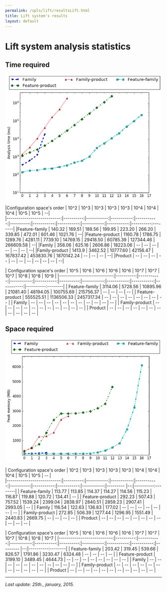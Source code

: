 ```yaml
---
permalink: /spls/lift/resultsLift.html
title: Lift system's results
layout: default
---
```

# Lift system analysis statistics

## Time required

![analysis_time](/assets/lift-mean-analysis_time-configurations_ascending-logarithmic-ALL.png)

|Configuration space's order |      10^2 |       10^3 |       10^3 |       10^3 |      10^3 |       10^4 |       10^4 |       10^4 |       10^5 |      10^5 |     --|  
|---------------------------:|----------:|-----------:|-----------:|-----------:|----------:|-----------:|-----------:|-----------:|-----------:|----------:--------|
|Feature-family              | 140.32    |     169.51 |     188.56 |     199.95 |    223.20 |     266.20 |     339.85 |     472.01 |     601.46 |   1021.76 |     --| 
|Feature-product             | 1160.78   |    1786.75 |    1289.76 |    4281.11 |   7739.10 |   14769.15 |   29418.50 |   60785.39 |  127344.46 | 266609.58 |     --| 
|Family                      | 358.06    |     625.16 |    2606.86 |   18223.06 |        -- |         -- |         -- |         -- |         -- |        -- |     --| 
|Family-product              | 1413.9    |    3462.52 |   10777.60 |   42156.47 | 167837.42 |  453830.76 | 1870142.24 |         -- |         -- |        -- |     --| 
|Product                     |   --      |         -- |         -- |         -- |        -- |         -- |         -- |         -- |         -- |        -- |     --| 

|  Configuration space's order |      10^5 |       10^6 |      10^6  |       10^6 |      10^6 |       10^7 |       10^7 |       10^7 |       10^8 |      10^8 |   10^9 | 
|---------------------------:|----------:|-----------:|-----------:|-----------:|----------:|-----------:|-----------:|-----------:|-----------:|----------:--------|
|  Feature-family              |   3114.06 |    5728.56 |   10895.96 |   21081.40 |  48194.05 |  100755.69 |  215756.37 |         -- |         -- |        -- |     -- |
|  Feature-product             | 555525.51 | 1136506.33 | 2457317.34 |         -- |        -- |         -- |         -- |         -- |         -- |        -- |     -- |
|  Family                      |        -- |         -- |         -- |         -- |        -- |         -- |         -- |         -- |         -- |        -- |     -- |
|  Family-product              |        -- |         -- |         -- |         -- |        -- |         -- |         -- |         -- |         -- |        -- |     -- |
|  Product                     |        -- |         -- |         -- |         -- |        -- |         -- |         -- |         -- |         -- |        -- |     -- |



## Space required

![analysis_space](/assets/lift-mean-memory-configurations_ascending-ALL.png)


|  Configuration space's order  |    10^2 |    10^3 |    10^3 |    10^3 |    10^3 |    10^4 |    10^4 |    10^4 |    10^5 |    10^5 |      -- |  
|---------------------------:|----------:|-----------:|-----------:|-----------:|----------:|-----------:|-----------:|-----------:|--------- |--:|----------:--------|
|              Feature-family  |  113.77 |  113.85 |  114.37 |  114.27 |  114.56 |  115.23 |  116.87 |  119.88 |  120.72 |  134.41 |      --  |
|              Feature-product |  292.23 |  507.43 |  757.52 | 1539.24 | 2399.04 | 2838.97 | 2840.51 | 2859.23 | 2907.41 | 2993.05 |      --  |
|              Family          |  116.54 |  122.63 |  136.83 |  177.02 |      -- |      -- |      -- |      -- |      -- |      -- |      --  |
|              Family-product  |  272.85 |  506.39 | 1277.44 | 1296.95 | 1551.49 | 2440.83 | 2669.75 |      -- |      -- |      -- |      --  |
|              Product         |      -- |      -- |      -- |      -- |      -- |      -- |      -- |      -- |      -- |      -- |      --  |

|  Configuration space's order  |    10^5 |    10^6 |    10^6 |    10^6 |    10^6 |    10^7 |    10^7 |    10^7 |    10^8 |    10^8 |    10^7 | 
|---------------------------:|----------:|-----------:|-----------:|-----------:|----------:|-----------:|-----------:|-----------:|--------- |--:|----------:--------|
|              Feature-family  |  203.42 |  319.45 |  539.66 |  826.57 | 1791.86 | 3230.47 | 6324.48 |      -- |      -- |      -- |      --  |
|              Feature-product | 3199.10 | 3489.45 | 4644.73 |      -- |      -- |      -- |      -- |      -- |      -- |      -- |      --  |
|              Family          |      -- |      -- |      -- |      -- |      -- |      -- |      -- |      -- |      -- |      -- |      --  |
|              Family-product  |      -- |      -- |      -- |      -- |      -- |      -- |      -- |      -- |      -- |      -- |      --  |
|              Product         |      -- |      -- |      -- |      -- |      -- |      -- |      -- |      -- |      -- |      -- |      --  | 

---
*Last update: 25th., january, 2015.*
